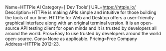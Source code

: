 Name=HTTPie AI
Category=['Dev Tools']
URL=https://httpie.io/
Description=HTTPie is making APIs simple and intuitive for those building the tools of our time. HTTPie for Web and Desktop offers a user-friendly graphical interface along with an original terminal version. It is an open-source API testing client for open minds and it is trusted by developers all around the world.
Pros=Easy to use trusted by developers around the world open-source.
Cons=None as applicable.
Pricing=Free
Company Address=HTTPie 2012-23.
